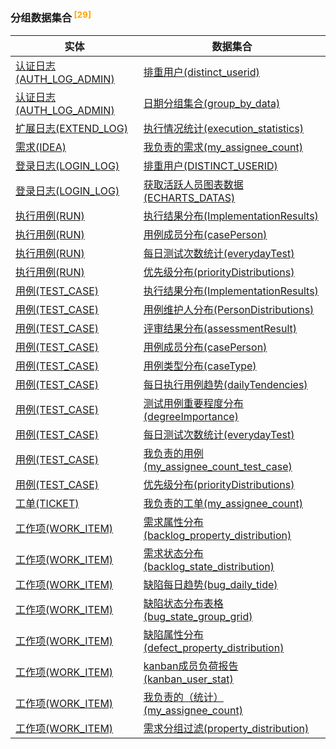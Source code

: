 
### 分组数据集合<sup class="footnote-symbol"> <font color=orange>[29]</font></sup>   <!-- {docsify-ignore-all} -->
| 实体   | 数据集合  |
| --------   |------------|
|[认证日志(AUTH_LOG_ADMIN)](module/ebsx/auth_log_admin)|[排重用户(distinct_userid)](module/ebsx/auth_log_admin/dataset/distinct_userid)|
|[认证日志(AUTH_LOG_ADMIN)](module/ebsx/auth_log_admin)|[日期分组集合(group_by_data)](module/ebsx/auth_log_admin/dataset/group_by_data)|
|[扩展日志(EXTEND_LOG)](module/Base/extend_log)|[执行情况统计(execution_statistics)](module/Base/extend_log/dataset/execution_statistics)|
|[需求(IDEA)](module/ProdMgmt/idea)|[我负责的需求(my_assignee_count)](module/ProdMgmt/idea/dataset/my_assignee_count)|
|[登录日志(LOGIN_LOG)](module/Base/login_log)|[排重用户(DISTINCT_USERID)](module/Base/login_log/dataset/distinct_userid)|
|[登录日志(LOGIN_LOG)](module/Base/login_log)|[获取活跃人员图表数据(ECHARTS_DATAS)](module/Base/login_log/dataset/echarts_datas)|
|[执行用例(RUN)](module/TestMgmt/run)|[执行结果分布(ImplementationResults)](module/TestMgmt/run/dataset/ImplementationResults)|
|[执行用例(RUN)](module/TestMgmt/run)|[用例成员分布(casePerson)](module/TestMgmt/run/dataset/casePerson)|
|[执行用例(RUN)](module/TestMgmt/run)|[每日测试次数统计(everydayTest)](module/TestMgmt/run/dataset/everydayTest)|
|[执行用例(RUN)](module/TestMgmt/run)|[优先级分布(priorityDistributions)](module/TestMgmt/run/dataset/priorityDistributions)|
|[用例(TEST_CASE)](module/TestMgmt/test_case)|[执行结果分布(ImplementationResults)](module/TestMgmt/test_case/dataset/ImplementationResults)|
|[用例(TEST_CASE)](module/TestMgmt/test_case)|[用例维护人分布(PersonDistributions)](module/TestMgmt/test_case/dataset/PersonDistributions)|
|[用例(TEST_CASE)](module/TestMgmt/test_case)|[评审结果分布(assessmentResult)](module/TestMgmt/test_case/dataset/assessmentResult)|
|[用例(TEST_CASE)](module/TestMgmt/test_case)|[用例成员分布(casePerson)](module/TestMgmt/test_case/dataset/casePerson)|
|[用例(TEST_CASE)](module/TestMgmt/test_case)|[用例类型分布(caseType)](module/TestMgmt/test_case/dataset/caseType)|
|[用例(TEST_CASE)](module/TestMgmt/test_case)|[每日执行用例趋势(dailyTendencies)](module/TestMgmt/test_case/dataset/dailyTendencies)|
|[用例(TEST_CASE)](module/TestMgmt/test_case)|[测试用例重要程度分布(degreeImportance)](module/TestMgmt/test_case/dataset/degreeImportance)|
|[用例(TEST_CASE)](module/TestMgmt/test_case)|[每日测试次数统计(everydayTest)](module/TestMgmt/test_case/dataset/everydayTest)|
|[用例(TEST_CASE)](module/TestMgmt/test_case)|[我负责的用例(my_assignee_count_test_case)](module/TestMgmt/test_case/dataset/my_assignee_count_test_case)|
|[用例(TEST_CASE)](module/TestMgmt/test_case)|[优先级分布(priorityDistributions)](module/TestMgmt/test_case/dataset/priorityDistributions)|
|[工单(TICKET)](module/ProdMgmt/ticket)|[我负责的工单(my_assignee_count)](module/ProdMgmt/ticket/dataset/my_assignee_count)|
|[工作项(WORK_ITEM)](module/ProjMgmt/work_item)|[需求属性分布(backlog_property_distribution)](module/ProjMgmt/work_item/dataset/backlog_property_distribution)|
|[工作项(WORK_ITEM)](module/ProjMgmt/work_item)|[需求状态分布(backlog_state_distribution)](module/ProjMgmt/work_item/dataset/backlog_state_distribution)|
|[工作项(WORK_ITEM)](module/ProjMgmt/work_item)|[缺陷每日趋势(bug_daily_tide)](module/ProjMgmt/work_item/dataset/bug_daily_tide)|
|[工作项(WORK_ITEM)](module/ProjMgmt/work_item)|[缺陷状态分布表格(bug_state_group_grid)](module/ProjMgmt/work_item/dataset/bug_state_group_grid)|
|[工作项(WORK_ITEM)](module/ProjMgmt/work_item)|[缺陷属性分布(defect_property_distribution)](module/ProjMgmt/work_item/dataset/defect_property_distribution)|
|[工作项(WORK_ITEM)](module/ProjMgmt/work_item)|[kanban成员负荷报告(kanban_user_stat)](module/ProjMgmt/work_item/dataset/kanban_user_stat)|
|[工作项(WORK_ITEM)](module/ProjMgmt/work_item)|[我负责的（统计）(my_assignee_count)](module/ProjMgmt/work_item/dataset/my_assignee_count)|
|[工作项(WORK_ITEM)](module/ProjMgmt/work_item)|[需求分组过滤(property_distribution)](module/ProjMgmt/work_item/dataset/property_distribution)|
